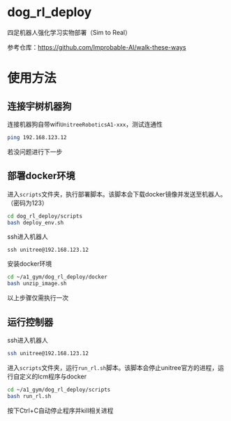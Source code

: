 # dog_rl_deploy
四足机器人强化学习实物部署（Sim to Real）

参考仓库：https://github.com/Improbable-AI/walk-these-ways

# 使用方法

## 连接宇树机器狗

连接机器狗自带wifi`UnitreeRoboticsA1-xxx`，测试连通性

```bash
ping 192.168.123.12
```

若没问题进行下一步

## 部署docker环境

进入`scripts`文件夹，执行部署脚本。该脚本会下载docker镜像并发送至机器人。（密码为123）

```bash
cd dog_rl_deploy/scripts
bash deploy_env.sh
```

ssh进入机器人

```
ssh unitree@192.168.123.12
```

安装docker环境

```bash
cd ~/a1_gym/dog_rl_deploy/docker
bash unzip_image.sh
```

以上步骤仅需执行一次

## 运行控制器

ssh进入机器人

```bash
ssh unitree@192.168.123.12
```

进入`scripts`文件夹，运行`run_rl.sh`脚本。该脚本会停止unitree官方的进程，运行自定义的lcm程序与docker

```bash
cd ~/a1_gym/dog_rl_deploy/scripts
bash run_rl.sh
```

按下Ctrl+C自动停止程序并kill相关进程
